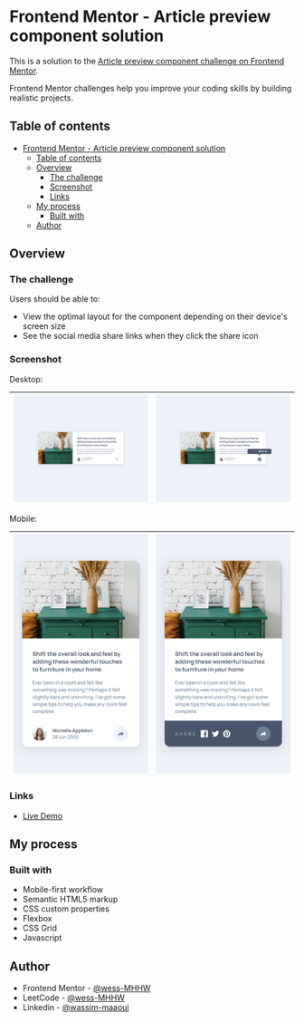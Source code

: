 # Frontend Mentor - Article preview component solution

This is a solution to the [Article preview component challenge on Frontend Mentor](https://www.frontendmentor.io/challenges/article-preview-component-dYBN_pYFT).

Frontend Mentor challenges help you improve your coding skills by building realistic projects.

## Table of contents

- [Frontend Mentor - Article preview component solution](#frontend-mentor---article-preview-component-solution)
  - [Table of contents](#table-of-contents)
  - [Overview](#overview)
    - [The challenge](#the-challenge)
    - [Screenshot](#screenshot)
    - [Links](#links)
  - [My process](#my-process)
    - [Built with](#built-with)
  - [Author](#author)

## Overview

### The challenge

Users should be able to:

- View the optimal layout for the component depending on their device's screen size
- See the social media share links when they click the share icon

### Screenshot

Desktop:

| ![1](./screenshots/article-preview-component-desktop-1.png) | ![2](./screenshots/article-preview-component-desktop-2.png) |
| :-----------------------------------------------------: | :-----------------------------------------------------: |

Mobile:

| ![1](./screenshots/article-preview-component-mobile-1.png) | ![2](./screenshots/article-preview-component-mobile-2.png) |
| :-----------------------------------------------------: | :-----------------------------------------------------: |

### Links

- [Live Demo](https://wess-mhhw.github.io/article-preview-component/)

## My process

### Built with

- Mobile-first workflow
- Semantic HTML5 markup
- CSS custom properties
- Flexbox
- CSS Grid
- Javascript

## Author

- Frontend Mentor - [@wess-MHHW](https://www.frontendmentor.io/profile/wess-MHHW)
- LeetCode - [@wess-MHHW](https://leetcode.com/wess-MHHW/)
- Linkedin - [@wassim-maaoui](https://www.linkedin.com/in/wassim-maaoui/)
